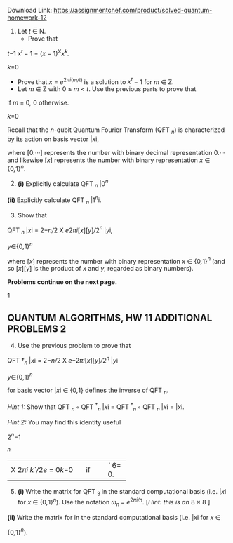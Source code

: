 Download Link: https://assignmentchef.com/product/solved-quantum-homework-12
<br>



<ol>

 <li>Let <em>t </em>∈ N.

  <ul>

   <li>Prove that</li>

  </ul></li>

</ol>

<em>t</em>−1 <em>x<sup>t </sup></em>− 1 = (<em>x </em>− 1)<sup>X</sup><em>x<sup>k</sup>.</em>

<em>k</em>=0

<ul>

 <li>Prove that <em>x </em>= <em>e</em><sup>2<em>πi</em>(<em>m/t</em>) </sup>is a solution to <em>x<sup>t </sup></em>− 1 for <em>m </em>∈ Z.</li>

 <li>Let <em>m </em>∈ Z with 0 ≤ <em>m &lt; t</em>. Use the previous parts to prove that</li>

</ul>

if <em>m </em>= 0<em>, </em>0 otherwise<em>.</em>

<em>k</em>=0

Recall that the <em>n</em>-qubit Quantum Fourier Transform (QFT <em><sub>n</sub></em>) is characterized by its action on basis vector |<em>x</em>i,

where [0<em>.</em>···] represents the number with binary decimal representation 0<em>.</em>··· and likewise [<em>x</em>] represents the number with binary representation <em>x </em>∈ {0<em>,</em>1}<em><sup>n</sup></em>.

<ol start="2">

 <li><strong>(i) </strong>Explicitly calculate QFT <em><sub>n </sub></em>|0<em><sup>n</sup></em></li>

</ol>

<strong>(ii) </strong>Explicitly calculate QFT <em><sub>n </sub></em>|1<em><sup>n</sup></em>i.

<ol start="3">

 <li>Show that</li>

</ol>

QFT <em><sub>n </sub></em>|<em>x</em>i = 2−<em>n/</em>2 X <em>e</em>2<em>πi</em>[<em>x</em>][<em>y</em>]<em>/</em>2<em><sup>n </sup></em>|<em>y</em>i<em>,</em>

<em>y</em>∈{0<em>,</em>1}<em><sup>n</sup></em>

where [<em>x</em>] represents the number with binary representation <em>x </em>∈ {0<em>,</em>1}<em><sup>n </sup></em>(and so [<em>x</em>][<em>y</em>] is the product of <em>x </em>and <em>y</em>, regarded as binary numbers).

<strong>Problems continue on the next page.</strong>

1

<h2>                                                 QUANTUM ALGORITHMS, HW 11 ADDITIONAL PROBLEMS                                                                       2</h2>

<ol start="4">

 <li>Use the previous problem to prove that</li>

</ol>

QFT †<em><sub>n </sub></em>|<em>x</em>i = 2−<em>n/</em>2 X <em>e</em>−2<em>πi</em>[<em>x</em>][<em>y</em>]<em>/</em>2<em><sup>n </sup></em>|<em>y</em>i

<em>y</em>∈{0<em>,</em>1}<em><sup>n</sup></em>

for basis vector |<em>x</em>i ∈ {0<em>,</em>1} defines the inverse of QFT <em><sub>n</sub></em>.

<em>Hint 1: </em>Show that QFT <em><sub>n </sub></em>◦ QFT <sup>†</sup><em><sub>n </sub></em>|<em>x</em>i = QFT <sup>†</sup><em><sub>n </sub></em>◦ QFT <em><sub>n </sub></em>|<em>x</em>i = |<em>x</em>i.

<em>Hint 2: </em>You may find this identity useful

2<em><sup>n</sup></em>−1

<em><sup>n</sup></em>

<table width="223">

 <tbody>

  <tr>

   <td width="155">X 2<em>πi k`/</em>2<em>e                  </em>= 0<em>k</em>=0</td>

   <td width="34">if</td>

   <td width="34"><em>` </em>6= 0<em>.</em></td>

  </tr>

 </tbody>

</table>

<ol start="5">

 <li><strong>(i) </strong>Write the matrix for QFT <sub>3 </sub>in the standard computational basis (i.e. |<em>x</em>i for <em>x </em>∈ {0<em>,</em>1}<em><sup>n</sup></em>). Use the notation <em>ω<sub>n </sub></em>= <em>e</em><sup>2<em>πi/n</em></sup>. [<em>Hint: this is an </em>8 × 8 ]</li>

</ol>

<strong>(ii) </strong>Write the matrix for in the standard computational basis (i.e. |<em>x</em>i for <em>x </em>∈

{0<em>,</em>1}<em><sup>n</sup></em>).